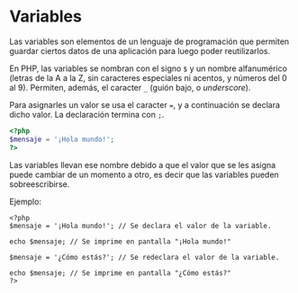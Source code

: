 # Variables
Las variables son elementos de un lenguaje de programación que permiten guardar ciertos datos de una aplicación para luego poder reutilizarlos.

En PHP, las variables se nombran con el signo `$` y un nombre alfanumérico (letras de la A a la Z, sin caracteres especiales ni acentos, y números del 0 al 9). Permiten, además, el caracter `_` (guión bajo, o *underscore*).

Para asignarles un valor se usa el caracter `=`, y a continuación se declara dicho valor. La declaración termina con `;`.

```php
<?php
$mensaje = '¡Hola mundo!';
?>
```

Las variables llevan ese nombre debido a que el valor que se les asigna puede cambiar de un momento a otro, es decir que las variables pueden sobreescribirse.

Ejemplo:

```
<?php
$mensaje = '¡Hola mundo!'; // Se declara el valor de la variable.

echo $mensaje; // Se imprime en pantalla "¡Hola mundo!"

$mensaje = '¿Cómo estás?'; // Se redeclara el valor de la variable.

echo $mensaje; // Se imprime en pantalla "¿Cómo estás?"
?>
```